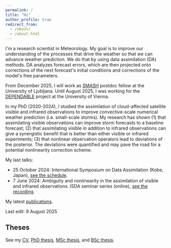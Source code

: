 ```yaml
---
permalink: /
title: "Hi"
author_profile: true
redirect_from: 
  - /about/
  - /about.html
---
```


I'm a research scientist in Meteorology. My goal is to improve our understanding of the processes that drive the weather so that we can advance weather prediction. We do that by using data assimilation (DA) methods. DA analyzes forecast errors, which are then projected onto corrections of the next forecast's initial conditions and corrections of the model's free parameters.

From December 2025, I will work as [SMASH](https://smash.ung.si/) postdoc fellow at the University of Ljubljana.
Until August 2025, I was working for the [DEPENDABLE](https://www.fwf.ac.at/forschungsradar/10.55776/P37259) project at the University of Vienna.

In my PhD (2020-2024), I studied the assimilation of cloud-affected satellite visible and infrared observations to improve convective-scale numerical weather prediction (i.e. small-scale storms). 
My research has shown (1) that assimilating visible observations can improve storm forecasts to a baseline forecast;
(2) that assimilating visible in addition to infrared observations can give a synergistic benefit that is better than either visible or infrared experiments;
(3) that nonlinear observation operators lead to deviations of the posterior. The deviations were quantified and may pave the road for a potential nonlinearity correction scheme.

My last talks:
- 25 October 2024: International Symposium on Data Assimilation (Kobe, Japan), [see the schedule](https://www.data-assimilation.riken.jp/isda2024/#15/34.65479/135.22148).
- 7 June 2024: Ambiguity and nonlinearity in the assimilation of visible and infrared observations. ISDA seminar series (online), [see the recording](https://www.youtube.com/watch?v=qM19Z6JMqsw&pp=ygUMbHVrYXMga3VnbGVy).

My latest [publications](https://lkugler.github.io/publications).

Last edit: 9 August 2025

## Theses
See my [CV](https://lkugler.github.io/cv), [PhD thesis](https://lkugler.github.io/dissertation), [MSc thesis](https://lkugler.github.io/mthesis), and [BSc thesis](https://lkugler.github.io/bthesis).
